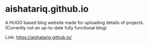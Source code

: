 # aishatariq.github.io

A HUGO based blog website made for uploading details of projects.
(Currently not an up-to-date fully functional blog)

Link: https://aishatariq.github.io/
